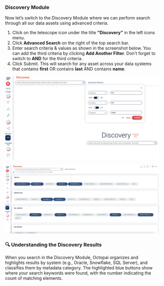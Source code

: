 ### Discovery Module

Now let’s switch to the Discovery Module where we can perform search through all our data assets using advanced criteria.

1. Click on the telescope icon under the title **“Discovery”** in the left icons menu.
2. Click **Advanced Search** on the right of the top search bar.
3. Enter search criteria & values as shown in the screenshot below. You can add the third criteria by clicking **Add Another Filter**. Don’t forget to switch to **AND** for the third criteria.
4. Click Submit. This will search for any asset across your data systems that contains **first** OR contains **last** AND contains **name**.


![Discovery Module](./images/discovery-module.png)

![Discovery Module](./images/discovery-module-search.png)

### 🔍 Understanding the Discovery Results
When you search in the Discovery Module, Octopai organizes and highlights results by system (e.g., Oracle, Snowflake, SQL Server), and classifies them by metadata category. The highlighted blue buttons show where your search keywords were found, with the number indicating the count of matching elements.